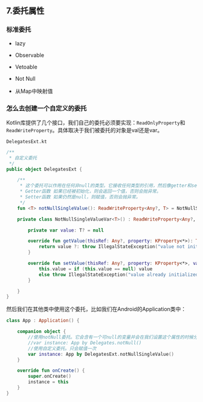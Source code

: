 ## 7.委托属性

### 标准委托
- lazy

- Observable

- Vetoable

- Not Null

- 从Map中映射值

### 怎么去创建一个自定义的委托
Kotlin库提供了几个接口，我们自己的委托必须要实现：`ReadOnlyProperty`和`ReadWriteProperty`。具体取决于我们被委托的对象是val还是var。

`DelegatesExt.kt`
```kotlin
/**
 * 自定义委托
 */
public object DelegatesExt {

    /**
     * 这个委托可以作用在任何非null的类型。它接收任何类型的引用，然后像getter和setter那样使用T。现在我们需要去实现这些函数。
     * Getter函数 如果已经被初始化，则会返回一个值，否则会抛异常。
     * Setter函数 如果仍然是null，则赋值，否则会抛异常。
     */
    fun <T> notNullSingleValue(): ReadWriteProperty<Any?, T> = NotNullSingleValueVar()

    private class NotNullSingleValueVar<T>() : ReadWriteProperty<Any?, T> {

        private var value: T? = null

        override fun getValue(thisRef: Any?, property: KProperty<*>): T {
            return value ?: throw IllegalStateException("value not initialized")
        }

        override fun setValue(thisRef: Any?, property: KProperty<*>, value: T) {
            this.value = if (this.value == null) value
            else throw IllegalStateException("value already initialized")
        }

    }
}
```
然后我们在其他类中使用这个委托，比如我们在Android的Application类中：
```kotlin
class App : Application() {

    companion object {
        //使用notNull委托。它会含有一个可null的变量并会在我们设置这个属性的时候分配一个真实的值。如果这个值在被获取之前没有被分配，它就会抛出一个异常
        //var instance: App by Delegates.notNull()
        //使用自定义委托。只会赋值一次
        var instance: App by DelegatesExt.notNullSingleValue()
    }

    override fun onCreate() {
        super.onCreate()
        instance = this
    }
}
```



